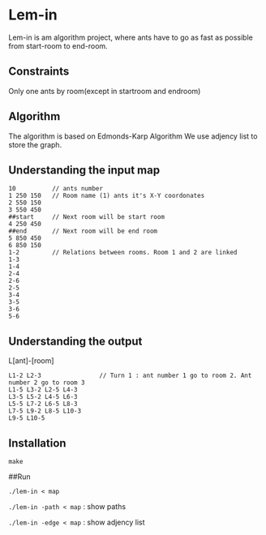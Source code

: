 # Lem-in

Lem-in is am algorithm project, where ants have to go as fast as possible from start-room to end-room.

## Constraints

Only one ants by room(except in startroom and endroom)


## Algorithm
The algorithm is based on Edmonds-Karp Algorithm
We use adjency list to store the graph.

## Understanding the input map
```
10          // ants number
1 250 150   // Room name (1) ants it's X-Y coordonates
2 550 150
3 550 450
##start     // Next room will be start room
4 250 450
##end       // Next room will be end room
5 850 450
6 850 150
1-2         // Relations between rooms. Room 1 and 2 are linked
1-3
1-4
2-4
2-6
2-5
3-4
3-5
3-6
5-6
```

## Understanding the output

L[ant]-[room]
```
L1-2 L2-3                // Turn 1 : ant number 1 go to room 2. Ant number 2 go to room 3
L1-5 L3-2 L2-5 L4-3
L3-5 L5-2 L4-5 L6-3
L5-5 L7-2 L6-5 L8-3
L7-5 L9-2 L8-5 L10-3
L9-5 L10-5
```

## Installation
`make`

##Run

`./lem-in < map`

`./lem-in -path < map`   : show paths

`./lem-in -edge < map`   : show adjency list

